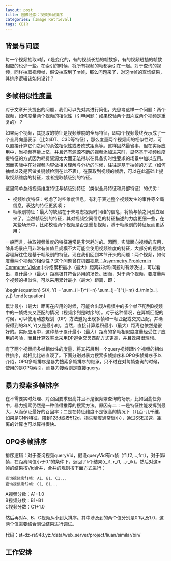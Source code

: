 ```yaml
---
layout: post
title: 图像检索：视频多帧排序
categories: [Image Retrieval]
tags: CBIR
---
```



## 背景与问题

每一个视频抽取n帧，n是变化的，有的视频长抽的帧数多，有的视频短抽的帧数相应的也少一些。在索引的时候，将所有视频的帧都索引在一起。对于查询的视频，同样抽取视频帧，假设抽取到了m帧，那么问题来了，对这m帧的查询结果，其排序逻辑该如何设计？

## 多帧相似性度量

对于文章开头提出的问题，我们可以先对其进行简化，先思考这样一个问题：两个视频，如何度量两个视频的相似性（引申问题：如果校验两个图片或两个视频是重复的）？

如果两个视频，其提取的特征是视频维度的全局特征，即每个视频最终表示成了一个全局向量表示（比如iDT、C3D等特征），那么度量两个视频间的相似性时，可以直接计算它们之间的余弦相似性或者欧式距离等。这样固然最省事，但在实际应用中，当视频存量上亿，并且还有源源不断的视频添加进来时，显然基于视频维度提特征的方式因为耗费资源太大而无法得以在具备实时性要求的场景中加以应用。因而实际中在对视频内容做相关理解与分析的时候，往往是基于抽帧的方式（如何抽帧以及是否做关键帧检测在此不表）。在获取到视频的帧后，可以在此基础上提取视频维度的特征，或者提取帧级别的特征。

这里简单总结视频维度特征与帧级别特征（类似全局特征和局部特征）的优劣：

- 视频维度特征：考虑了时空维度信息，有利于表述整个视频发生的事件等全局信息，表达的特征更紧凑；
- 帧级别特征：最大的缺陷在于未考虑视频时间维的信息，将帧与帧之间孤立起来了。当然帧级别的特征，其对视频空间信息的特征描述的力度更细一些，在某些场景中，比如校验两个视频是否是重复视频，基于帧级别的特征反而更适用；

一般而言，抽取视频维度的特征通常是非常耗时的。因而，实际面向视频的应用，除非场景应用非常有价值且规模不大可能会使用视频维度的特征，大部分的视频内容理解往往是基于帧级别的特征。现在我们回到本节开头的问题：两个视频，如何度量两个视频的相似性？这个问题曾在[机器视觉：Asymmetry Problem in Computer Vision](http://yongyuan.name/blog/asymmetry-problem-in-computer-vision.html)中介绍累积最小（最大）距离非对称问题时有涉及过，可以看出，累计最小（最大）距离极其符合适用的场景。因而，对于两个视频，要度量两个视频的相似性，可以采用累计最小（最大）距离，即：

\begin{equation}
S(X, Y) = \sum_{i=1}^{i=n} \sum_{j=1}^{j=m} d_\min(x_i, y_j)
\end{equation}

累计最小（最大）距离在应用的时候，可能会出现A视频中的多个帧匹配到B视频中的一帧或交叉匹配的情况（视频序列是时序的）。对于这种情况，在算帧匹配的时候，可以使用动态规划（DP）方法避免出现多帧和一帧匹配或交叉匹配，并确保得到的$S(X,Y)$又是最小的。当然，直接计算累积最小（最大）距离也依然是很好的。实际应用中，这种基于累计最小（最大）距离的多帧相似度度量经受住了应用的考验，而且计算效率比采用DP避免交叉匹配方式更高，并且效果很理想。

有了两个视频间多帧相似性的度量，将其拓展到一个query视频跟N个视频的相似性排序，就相比比较直观了。下面分别对暴力搜索多帧排序和OPQ多帧排序予以介绍，OPQ多帧排序是暴力搜索多帧排序的继承，只不过在对每帧查询的时候，使用的是OPQ索引，而暴力搜索则是直接query。

## 暴力搜索多帧排序

在不需要实时处理、对召回要求很高并且不是很频繁查询的场景，比如回溯任务中，暴力搜索仍然是一种值得推荐的搜索方法。原因有二：一是特征性能发挥到最大，从而保证最好的召回率；二是在特征维度不是很高的情况下（几百-几千维，如果是CNN特征，降到128d或者512d，损失精度通常很小），通过SSE加速，距离的计算也可以算得很快。


## OPQ多帧排序

排序逻辑：对于查询视频queryVid，假设queryVid有m帧（f1,f2,...,fm），对于第i帧，在距离阈值小于0.1的条件下，返回了k个结果(r_i1, r_i1,...,r_ik)。然后对这m帧的结果按Vid合并，合并的规则按下面方式进行：

```
查询视频第f1帧: A1, B1, C1...  
查询视频第f2帧: C1, B1...
```

A视频分数：A1+1.0  
B视频分数：B1+B1   
C视频分数：C1+1.0  

然后再对A、B、C视频从小到大排序。其中涉及到的两个值分别是0.1以及1.0，这两个值需要结合测试结果进行调试。

代码：st-dz-rs948.yz:/data/web_server/project/liuan/similar/bin/

## 工作安排